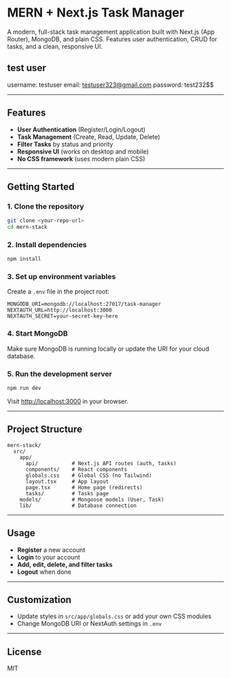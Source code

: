 # MERN + Next.js Task Manager

A modern, full-stack task management application built with Next.js (App Router), MongoDB, and plain CSS. Features user authentication, CRUD for tasks, and a clean, responsive UI.



## test user

username: testuser
email: testuser323@gmail.com
password: test232$$


---

## Features
- **User Authentication** (Register/Login/Logout)
- **Task Management** (Create, Read, Update, Delete)
- **Filter Tasks** by status and priority
- **Responsive UI** (works on desktop and mobile)
- **No CSS framework** (uses modern plain CSS)

---

## Getting Started

### 1. Clone the repository
```bash
git clone <your-repo-url>
cd mern-stack
```

### 2. Install dependencies
```bash
npm install
```

### 3. Set up environment variables
Create a `.env` file in the project root:
```
MONGODB_URI=mongodb://localhost:27017/task-manager
NEXTAUTH_URL=http://localhost:3000
NEXTAUTH_SECRET=your-secret-key-here
```

### 4. Start MongoDB
Make sure MongoDB is running locally or update the URI for your cloud database.

### 5. Run the development server
```bash
npm run dev
```

Visit [http://localhost:3000](http://localhost:3000) in your browser.

---

## Project Structure
```
mern-stack/
  src/
    app/
      api/           # Next.js API routes (auth, tasks)
      components/    # React components
      globals.css    # Global CSS (no Tailwind)
      layout.tsx     # App layout
      page.tsx       # Home page (redirects)
      tasks/         # Tasks page
    models/          # Mongoose models (User, Task)
    lib/             # Database connection
```

---

## Usage
- **Register** a new account
- **Login** to your account
- **Add, edit, delete, and filter tasks**
- **Logout** when done

---

## Customization
- Update styles in `src/app/globals.css` or add your own CSS modules
- Change MongoDB URI or NextAuth settings in `.env`

---

## License
MIT
